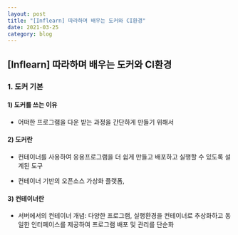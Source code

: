 ```yaml
---
layout: post
title: "[Inflearn] 따라하며 배우는 도커와 CI환경"
date: 2021-03-25
category: blog
---
```


## [Inflearn] 따라하며 배우는 도커와 CI환경

### 1. 도커 기본

 #### 1) 도커를 쓰는 이유

- 어떠한 프로그램을 다운 받는 과정을 간단하게 만들기 위해서


 #### 2) 도커란

- 컨테이너를 사용하여 응용프로그램을 더 쉽게 만들고 배포하고 실행할 수 있도록 설계된 도구
 
- 컨테이너 기반의 오픈소스 가상화 플랫폼, 
 
 #### 3) 컨테이너란

- 서버에서의 컨테이너 개념: 다양한 프로그램, 실행환경을 컨테이너로 추상화하고 동일한 인터페이스를 제공하여 프로그램 배포 및 관리를 단순화






